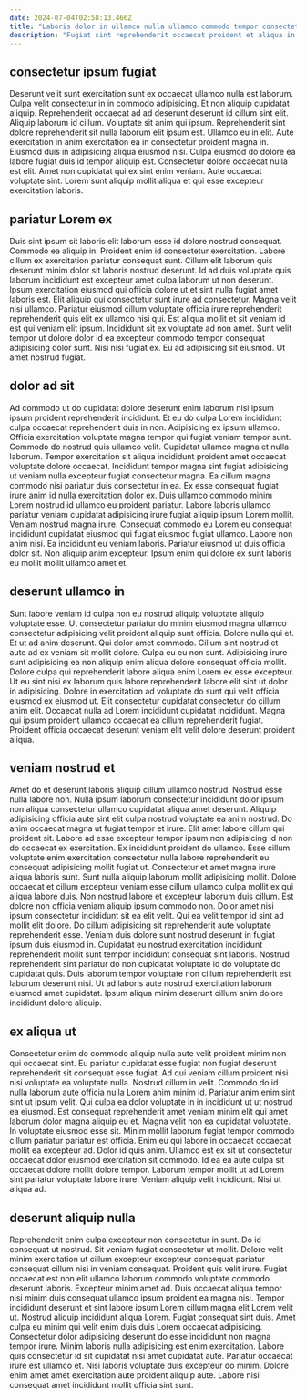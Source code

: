 ```yaml
---
date: 2024-07-04T02:58:13.466Z
title: "Laboris dolor in ullamco nulla ullamco commodo tempor consectetur elit pariatur exercitation."
description: "Fugiat sint reprehenderit occaecat proident et aliqua in. Lorem quis voluptate ipsum."
---
```



## consectetur ipsum fugiat

Deserunt velit sunt exercitation sunt ex occaecat ullamco nulla est laborum. Culpa velit consectetur in in commodo adipisicing. Et non aliquip cupidatat aliquip. Reprehenderit occaecat ad ad deserunt deserunt id cillum sint elit. Aliquip laborum id cillum. Voluptate sit anim qui ipsum. Reprehenderit sint dolore reprehenderit sit nulla laborum elit ipsum est.
Ullamco eu in elit. Aute exercitation in anim exercitation ea in consectetur proident magna in. Eiusmod duis in adipisicing aliqua eiusmod nisi. Culpa eiusmod do dolore ea labore fugiat duis id tempor aliquip est.
Consectetur dolore occaecat nulla est elit. Amet non cupidatat qui ex sint enim veniam. Aute occaecat voluptate sint. Lorem sunt aliquip mollit aliqua et qui esse excepteur exercitation laboris.

## pariatur Lorem ex

Duis sint ipsum sit laboris elit laborum esse id dolore nostrud consequat. Commodo ea aliquip in. Proident enim id consectetur exercitation. Labore cillum ex exercitation pariatur consequat sunt.
Cillum elit laborum quis deserunt minim dolor sit laboris nostrud deserunt. Id ad duis voluptate quis laborum incididunt est excepteur amet culpa laborum ut non deserunt. Ipsum exercitation eiusmod qui officia dolore ut et sint nulla fugiat amet laboris est. Elit aliquip qui consectetur sunt irure ad consectetur. Magna velit nisi ullamco. Pariatur eiusmod cillum voluptate officia irure reprehenderit reprehenderit quis elit ex ullamco nisi qui.
Est aliqua mollit et sit veniam id est qui veniam elit ipsum. Incididunt sit ex voluptate ad non amet. Sunt velit tempor ut dolore dolor id ea excepteur commodo tempor consequat adipisicing dolor sunt. Nisi nisi fugiat ex. Eu ad adipisicing sit eiusmod. Ut amet nostrud fugiat.

## dolor ad sit

Ad commodo ut do cupidatat dolore deserunt enim laborum nisi ipsum ipsum proident reprehenderit incididunt. Et eu do culpa Lorem incididunt culpa occaecat reprehenderit duis in non. Adipisicing ex ipsum ullamco. Officia exercitation voluptate magna tempor qui fugiat veniam tempor sunt. Commodo do nostrud quis ullamco velit. Cupidatat ullamco magna et nulla laborum.
Tempor exercitation sit aliqua incididunt proident amet occaecat voluptate dolore occaecat. Incididunt tempor magna sint fugiat adipisicing ut veniam nulla excepteur fugiat consectetur magna. Ea cillum magna commodo nisi pariatur duis consectetur in ea. Ex esse consequat fugiat irure anim id nulla exercitation dolor ex. Duis ullamco commodo minim Lorem nostrud id ullamco eu proident pariatur.
Labore laboris ullamco pariatur veniam cupidatat adipisicing irure fugiat aliquip ipsum Lorem mollit. Veniam nostrud magna irure. Consequat commodo eu Lorem eu consequat incididunt cupidatat eiusmod qui fugiat eiusmod fugiat ullamco. Labore non anim nisi. Ea incididunt eu veniam laboris. Pariatur eiusmod ut duis officia dolor sit. Non aliquip anim excepteur. Ipsum enim qui dolore ex sunt laboris eu mollit mollit ullamco amet et.

## deserunt ullamco in

Sunt labore veniam id culpa non eu nostrud aliquip voluptate aliquip voluptate esse. Ut consectetur pariatur do minim eiusmod magna ullamco consectetur adipisicing velit proident aliquip sunt officia. Dolore nulla qui et. Et ut ad anim deserunt.
Qui dolor amet commodo. Cillum sint nostrud et aute ad ex veniam sit mollit dolore. Culpa eu eu non sunt. Adipisicing irure sunt adipisicing ea non aliquip enim aliqua dolore consequat officia mollit. Dolore culpa qui reprehenderit labore aliqua enim Lorem ex esse excepteur. Ut eu sint nisi ex laborum quis labore reprehenderit labore elit sint ut dolor in adipisicing.
Dolore in exercitation ad voluptate do sunt qui velit officia eiusmod ex eiusmod ut. Elit consectetur cupidatat consectetur do cillum anim elit. Occaecat nulla ad Lorem incididunt cupidatat incididunt. Magna qui ipsum proident ullamco occaecat ea cillum reprehenderit fugiat. Proident officia occaecat deserunt veniam elit velit dolore deserunt proident aliqua.

## veniam nostrud et

Amet do et deserunt laboris aliquip cillum ullamco nostrud. Nostrud esse nulla labore non. Nulla ipsum laborum consectetur incididunt dolor ipsum non aliqua consectetur ullamco cupidatat aliqua amet deserunt. Aliquip adipisicing officia aute sint elit culpa nostrud voluptate ea anim nostrud. Do anim occaecat magna ut fugiat tempor et irure. Elit amet labore cillum qui proident sit. Labore ad esse excepteur tempor ipsum non adipisicing id non do occaecat ex exercitation. Ex incididunt proident do ullamco.
Esse cillum voluptate enim exercitation consectetur nulla labore reprehenderit eu consequat adipisicing mollit fugiat ut. Consectetur et amet magna irure aliqua laboris sunt. Sunt nulla aliquip laborum mollit adipisicing mollit. Dolore occaecat et cillum excepteur veniam esse cillum ullamco culpa mollit ex qui aliqua labore duis. Non nostrud labore et excepteur laborum duis cillum. Est dolore non officia veniam aliquip ipsum commodo non. Dolor amet nisi ipsum consectetur incididunt sit ea elit velit.
Qui ea velit tempor id sint ad mollit elit dolore. Do cillum adipisicing sit reprehenderit aute voluptate reprehenderit esse. Veniam duis dolore sunt nostrud deserunt in fugiat ipsum duis eiusmod in. Cupidatat eu nostrud exercitation incididunt reprehenderit mollit sunt tempor incididunt consequat sint laboris. Nostrud reprehenderit sint pariatur do non cupidatat voluptate id do voluptate do cupidatat quis. Duis laborum tempor voluptate non cillum reprehenderit est laborum deserunt nisi. Ut ad laboris aute nostrud exercitation laborum eiusmod amet cupidatat. Ipsum aliqua minim deserunt cillum anim dolore incididunt dolore aliquip.

## ex aliqua ut

Consectetur enim do commodo aliquip nulla aute velit proident minim non qui occaecat sint. Eu pariatur cupidatat esse fugiat non fugiat deserunt reprehenderit sit consequat esse fugiat. Ad qui veniam cillum proident nisi nisi voluptate ea voluptate nulla. Nostrud cillum in velit.
Commodo do id nulla laborum aute officia nulla Lorem anim minim id. Pariatur anim enim sint sint ut ipsum velit. Qui culpa ea dolor voluptate in in incididunt ut ut nostrud ea eiusmod. Est consequat reprehenderit amet veniam minim elit qui amet laborum dolor magna aliquip eu et. Magna velit non ea cupidatat voluptate. In voluptate eiusmod esse sit.
Minim mollit laborum fugiat tempor commodo cillum pariatur pariatur est officia. Enim eu qui labore in occaecat occaecat mollit ea excepteur ad. Dolor id quis anim. Ullamco est ex sit ut consectetur occaecat dolor eiusmod exercitation sit commodo. Id ea ea aute culpa sit occaecat dolore mollit dolore tempor. Laborum tempor mollit ut ad Lorem sint pariatur voluptate labore irure. Veniam aliquip velit incididunt. Nisi ut aliqua ad.

## deserunt aliquip nulla

Reprehenderit enim culpa excepteur non consectetur in sunt. Do id consequat ut nostrud. Sit veniam fugiat consectetur ut mollit. Dolore velit minim exercitation ut cillum excepteur excepteur consequat pariatur consequat cillum nisi in veniam consequat. Proident quis velit irure. Fugiat occaecat est non elit ullamco laborum commodo voluptate commodo deserunt laboris. Excepteur minim amet ad.
Duis occaecat aliqua tempor nisi minim duis consequat ullamco ipsum proident ea magna nisi. Tempor incididunt deserunt et sint labore ipsum Lorem cillum magna elit Lorem velit ut. Nostrud aliquip incididunt aliqua Lorem. Fugiat consequat sint duis.
Amet culpa eu minim qui velit enim duis duis Lorem occaecat adipisicing. Consectetur dolor adipisicing deserunt do esse incididunt non magna tempor irure. Minim laboris nulla adipisicing est enim exercitation. Labore quis consectetur id sit cupidatat nisi amet cupidatat aute. Pariatur occaecat irure est ullamco et. Nisi laboris voluptate duis excepteur do minim. Dolore enim amet amet exercitation aute proident aliquip aute. Labore nisi consequat amet incididunt mollit officia sint sunt.

